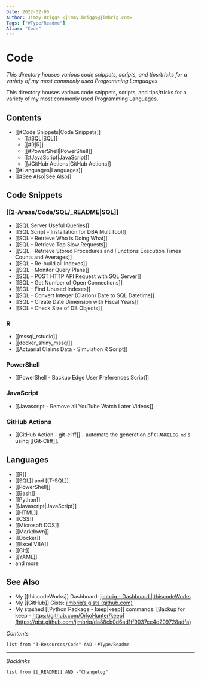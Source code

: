```yaml
---
Date: 2022-02-06
Author: Jimmy Briggs <jimmy.briggs@jimbrig.com>
Tags: ["#Type/Readme"]
Alias: "Code"
---
```


<!-- generated by markdown-notes-tree -->

# Code

*This directory houses various code snippets, scripts, and tips/tricks for a variety of my most commonly used Programming Languages*

<!-- optional markdown-notes-tree directory description starts here -->

This directory houses various code snippets, scripts, and tips/tricks for a variety of my most commonly used Programming Languages.

<!-- optional markdown-notes-tree directory description ends here -->

## Contents

- [[#Code Snippets|Code Snippets]]
	- [[#SQL|SQL]]
	- [[#R|R]]
	- [[#PowerShell|PowerShell]]
	- [[#JavaScript|JavaScript]]
	- [[#GitHub Actions|GitHub Actions]]
- [[#Languages|Languages]]
- [[#See Also|See Also]]


## Code Snippets

### [[2-Areas/Code/SQL/_README|SQL]]

-   [[SQL Server Useful Queries]]
-   [[SQL Script - Installation for DBA MultiTool]]
-   [[SQL - Retrieve Who is Doing What]]
-   [[SQL - Retrieve Top Slow Requests]]
-   [[SQL - Retrieve Stored Procedures and Functions Execution Times Counts and Averages]]
-   [[SQL - Re-build all Indexes]]
-   [[SQL - Monitor Query Plans]]
-   [[SQL - POST HTTP API Request with SQL Server]]
-   [[SQL - Get Number of Open Connections]]
-   [[SQL - Find Unused Indexes]]
-   [[SQL - Convert Integer (Clarion) Date to SQL Datetime]]
-   [[SQL - Create Date Dimension with Fiscal Years]]
-   [[SQL - Check Size of DB Objects]]

### R

- [[mssql_rstudio]]
- [[docker_shiny_mssql]]
- [[Actuarial Claims Data - Simulation R Script]]

### PowerShell

- [[PowerShell - Backup Edge User Preferences Script]]

### JavaScript

- [[Javascript - Remove all YouTube Watch Later Videos]]

### GitHub Actions

- [[GitHub Action - git-cliff]] - automate the generation of `CHANGELOG.md`'s using [[Git-Cliff]].

## Languages

- [[R]]
- [[SQL]] and [[T-SQL]]
- [[PowerShell]]
- [[Bash]]
- [[Python]]
- [[Javascript|JavaScript]]
- [[HTML]]
- [[CSS]]
- [[Microsoft DOS]]
- [[Markdown]]
- [[Docker]]
- [[Excel VBA]]
- [[Git]]
- [[YAML]]
- and more

## See Also

- My [[thiscodeWorks]] Dashboard: [jimbrig - Dashboard | thiscodeWorks](https://www.thiscodeworks.com/user/dashboard#)
- My [[GitHub]] Gists: [jimbrig’s gists (github.com)](https://gist.github.com/jimbrig)
- My stashed [[Python Package - keep|keep]] commands: [Backup for keep - https://github.com/OrkoHunter/keep](https://gist.github.com/jimbrig/da88cb0d6ad1ff9037ce4e209728adfa)


*Contents*

```dataview
list from "3-Resources/Code" AND !#Type/Readme
```

***

*Backlinks*

```dataview
list from [[_README]] AND -"Changelog"
```